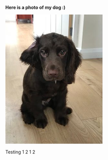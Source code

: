 **Here is a photo of my dog :)**

![The goodest of Boys](/images/Obi.jpg "The Goodest of Boys")

Testing 1 2 1 2
